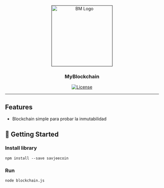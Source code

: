 <p align="center">
  <a href="" rel="noopener">
 <img width=200px height=200px src="https://uploads-ssl.webflow.com/614cbc440b81d53c7690ca84/615614c6f714af3e95624750_boxmagic.svg" alt="BM Logo"></a>
</p>

<h3 align="center">MyBlockchain</h3>

<div align="center">
  
  [![License](https://img.shields.io/badge/license-MIT-blue.svg)](/LICENSE)

</div>

---

## Features

* Blockchain simple para probar la inmutabilidad

## 🏁 Getting Started <a name = "getting_started"></a>

### Install library
```
npm install --save savjeecoin
```

### Run
```
node blockchain.js
```
